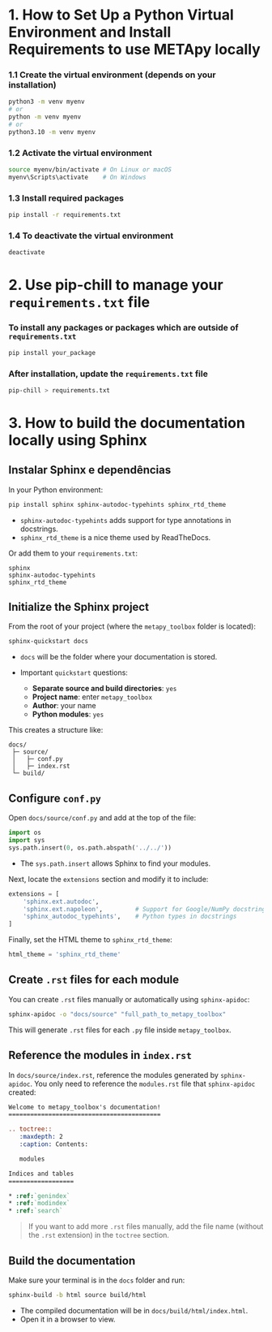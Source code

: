 # 1. How to Set Up a Python Virtual Environment and Install Requirements to use METApy locally

### 1.1 Create the virtual environment (depends on your installation)
```bash
python3 -m venv myenv
# or
python -m venv myenv
# or
python3.10 -m venv myenv
```

### 1.2 Activate the virtual environment  
```bash
source myenv/bin/activate # On Linux or macOS
myenv\Scripts\activate    # On Windows
```

### 1.3 Install required packages
```bash
pip install -r requirements.txt
```

### 1.4 To deactivate the virtual environment
```bash
deactivate
```

# 2. Use pip-chill to manage your `requirements.txt` file  
  
### To install any packages or packages which are outside of `requirements.txt`
```bash
pip install your_package
```

### After installation, update the `requirements.txt` file
```bash
pip-chill > requirements.txt
```

# 3. How to build the documentation locally using Sphinx

## Instalar Sphinx e dependências

In your Python environment:

```bash
pip install sphinx sphinx-autodoc-typehints sphinx_rtd_theme
```

* `sphinx-autodoc-typehints` adds support for type annotations in docstrings.
* `sphinx_rtd_theme` is a nice theme used by ReadTheDocs.

Or add them to your `requirements.txt`:

```text
sphinx
sphinx-autodoc-typehints
sphinx_rtd_theme
```

## Initialize the Sphinx project

From the root of your project (where the `metapy_toolbox` folder is located):

```bash
sphinx-quickstart docs
```

* `docs` will be the folder where your documentation is stored.
* Important `quickstart` questions:

  * **Separate source and build directories**: `yes`
  * **Project name**: enter `metapy_toolbox`
  * **Author**: your name
  * **Python modules**: `yes`

This creates a structure like:

```
docs/
 ├─ source/
 │   ├─ conf.py
 │   ├─ index.rst
 └─ build/
```

## Configure `conf.py`

Open `docs/source/conf.py` and add at the top of the file:

```python
import os
import sys
sys.path.insert(0, os.path.abspath('../../'))
```

* The `sys.path.insert` allows Sphinx to find your modules.

Next, locate the `extensions` section and modify it to include:

```python
extensions = [
    'sphinx.ext.autodoc',
    'sphinx.ext.napoleon',         # Support for Google/NumPy docstrings
    'sphinx_autodoc_typehints',    # Python types in docstrings
]
```

Finally, set the HTML theme to `sphinx_rtd_theme`:

```python
html_theme = 'sphinx_rtd_theme'
```

## Create `.rst` files for each module

You can create `.rst` files manually or automatically using `sphinx-apidoc`:

```bash
sphinx-apidoc -o "docs/source" "full_path_to_metapy_toolbox"
```

This will generate `.rst` files for each `.py` file inside `metapy_toolbox`.

## Reference the modules in `index.rst`

In `docs/source/index.rst`, reference the modules generated by `sphinx-apidoc`. You only need to reference the `modules.rst` file that `sphinx-apidoc` created:

```rst
Welcome to metapy_toolbox's documentation!
==========================================

.. toctree::
   :maxdepth: 2
   :caption: Contents:

   modules   

Indices and tables
==================

* :ref:`genindex`   
* :ref:`modindex`   
* :ref:`search`    
```

> If you want to add more `.rst` files manually, add the file name (without the `.rst` extension) in the `toctree` section.

## Build the documentation

Make sure your terminal is in the `docs` folder and run:

```bash
sphinx-build -b html source build/html
```

* The compiled documentation will be in `docs/build/html/index.html`.
* Open it in a browser to view.